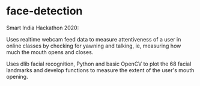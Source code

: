 # face-detection
Smart India Hackathon 2020:

Uses realtime webcam feed data to measure attentiveness of a user in online classes by checking for yawning and talking, ie, measuring how much the mouth opens and closes.

Uses dlib facial recognition, Python and basic OpenCV to plot the 68 facial landmarks and develop functions to measure the extent of the user's mouth opening.
